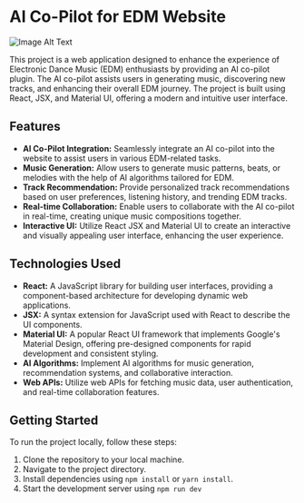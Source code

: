 # AI Co-Pilot for EDM Website

![Image Alt Text](/Users/no/MICROHACK/src/assets/Frame2.svg)

This project is a web application designed to enhance the experience of Electronic Dance Music (EDM) enthusiasts by providing an AI co-pilot plugin. The AI co-pilot assists users in generating music, discovering new tracks, and enhancing their overall EDM journey. The project is built using React, JSX, and Material UI, offering a modern and intuitive user interface.

## Features

- **AI Co-Pilot Integration:** Seamlessly integrate an AI co-pilot into the website to assist users in various EDM-related tasks.
- **Music Generation:** Allow users to generate music patterns, beats, or melodies with the help of AI algorithms tailored for EDM.
- **Track Recommendation:** Provide personalized track recommendations based on user preferences, listening history, and trending EDM tracks.
- **Real-time Collaboration:** Enable users to collaborate with the AI co-pilot in real-time, creating unique music compositions together.
- **Interactive UI:** Utilize React JSX and Material UI to create an interactive and visually appealing user interface, enhancing the user experience.

## Technologies Used

- **React:** A JavaScript library for building user interfaces, providing a component-based architecture for developing dynamic web applications.
- **JSX:** A syntax extension for JavaScript used with React to describe the UI components.
- **Material UI:** A popular React UI framework that implements Google's Material Design, offering pre-designed components for rapid development and consistent styling.
- **AI Algorithms:** Implement AI algorithms for music generation, recommendation systems, and collaborative interaction.
- **Web APIs:** Utilize web APIs for fetching music data, user authentication, and real-time collaboration features.

## Getting Started

To run the project locally, follow these steps:

1. Clone the repository to your local machine.
2. Navigate to the project directory.
3. Install dependencies using `npm install` or `yarn install`.
4. Start the development server using `npm run dev`

